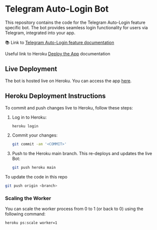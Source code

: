 # Telegram Auto-Login Bot

This repository contains the code for the Telegram Auto-Login feature specific bot. The bot provides seamless login functionality for users via Telegram, integrated into your app.

📚 Link to [Telegram Auto-Login feature documentation](https://www.notion.so/dynamic-labs/Telegram-Auto-Login-feature-c15518c0f3c74e418693edf54a8d6386?pvs=4)

Useful link to Heroku [Deploy the App](https://devcenter.heroku.com/articles/getting-started-with-nodejs#deploy-the-app) documentation 

## Live Deployment

The bot is hosted live on Heroku. You can access the app [here](https://dashboard.heroku.com/apps/dynamic-telegram-bot/).

## Heroku Deployment Instructions

To commit and push changes live to Heroku, follow these steps:

1. Log in to Heroku:
    ```bash
    heroku login
    ```

2. Commit your changes:
    ```bash
    git commit -am '<COMMIT>'
    ```

3. Push to the Heroku main branch. This re-deploys and updates the live Bot:
    ```bash
    git push heroku main
    ```

To update the code in this repo
 ```bash
git push origin <branch>
```

### Scaling the Worker

You can scale the worker process from 0 to 1 (or back to 0) using the following command:
```bash
heroku ps:scale worker=1
